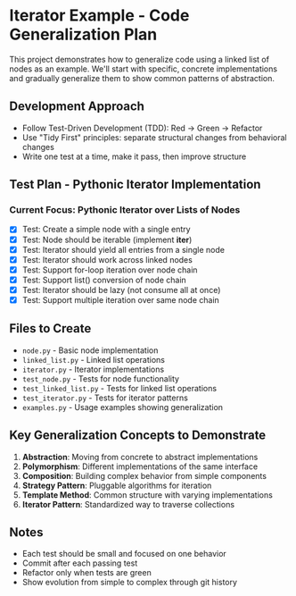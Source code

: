 # Iterator Example - Code Generalization Plan

This project demonstrates how to generalize code using a linked list of nodes as an example. We'll start with specific, concrete implementations and gradually generalize them to show common patterns of abstraction.

## Development Approach

- Follow Test-Driven Development (TDD): Red → Green → Refactor
- Use "Tidy First" principles: separate structural changes from behavioral changes
- Write one test at a time, make it pass, then improve structure

## Test Plan - Pythonic Iterator Implementation

### Current Focus: Pythonic Iterator over Lists of Nodes

- [x] Test: Create a simple node with a single entry
- [x] Test: Node should be iterable (implement **iter**)
- [x] Test: Iterator should yield all entries from a single node
- [x] Test: Iterator should work across linked nodes
- [x] Test: Support for-loop iteration over node chain
- [x] Test: Support list() conversion of node chain
- [x] Test: Iterator should be lazy (not consume all at once)
- [x] Test: Support multiple iteration over same node chain

## Files to Create

- `node.py` - Basic node implementation
- `linked_list.py` - Linked list operations
- `iterator.py` - Iterator implementations
- `test_node.py` - Tests for node functionality
- `test_linked_list.py` - Tests for linked list operations
- `test_iterator.py` - Tests for iterator patterns
- `examples.py` - Usage examples showing generalization

## Key Generalization Concepts to Demonstrate

1. **Abstraction**: Moving from concrete to abstract implementations
2. **Polymorphism**: Different implementations of the same interface
3. **Composition**: Building complex behavior from simple components
4. **Strategy Pattern**: Pluggable algorithms for iteration
5. **Template Method**: Common structure with varying implementations
6. **Iterator Pattern**: Standardized way to traverse collections

## Notes

- Each test should be small and focused on one behavior
- Commit after each passing test
- Refactor only when tests are green
- Show evolution from simple to complex through git history
